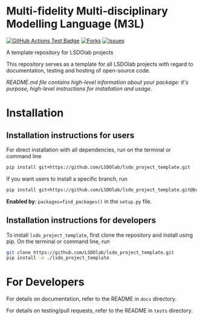 # Multi-fidelity Multi-disciplinary Modelling Language (M3L)

<!---
[![Python](https://img.shields.io/pypi/pyversions/lsdo_project_template)](https://img.shields.io/pypi/pyversions/lsdo_project_template)
[![Pypi](https://img.shields.io/pypi/v/lsdo_project_template)](https://pypi.org/project/lsdo_project_template/)
[![Coveralls Badge][13]][14]
[![PyPI version][10]][11]
[![PyPI Monthly Downloads][12]][11]
-->

[![GitHub Actions Test Badge](https://github.com/LSDOlab/m3l/actions/workflows/actions.yml/badge.svg)](https://github.com/LSDOLab/m3l/actions)
[![Forks](https://img.shields.io/github/forks/LSDOlab/m3l.svg)](https://github.com/LSDOlab/m3l/network)
[![Issues](https://img.shields.io/github/issues/LSDOlab/m3l.svg)](https://github.com/LSDOlab/m3l/issues)

A template repository for LSDOlab projects

This repository serves as a template for all LSDOlab projects with regard to documentation, testing and hosting of open-source code.

*README.md file contains high-level information about your package: it's purpose, high-level instructions for installation and usage.*

# Installation

## Installation instructions for users
For direct installation with all dependencies, run on the terminal or command line
```sh
pip install git+https://github.com/LSDOlab/lsdo_project_template.git
```
If you want users to install a specific branch, run
```sh
pip install git+https://github.com/LSDOlab/lsdo_project_template.git@branch
```

**Enabled by**: `packages=find_packages()` in the `setup.py` file.

## Installation instructions for developers
To install `lsdo_project_template`, first clone the repository and install using pip.
On the terminal or command line, run
```sh
git clone https://github.com/LSDOlab/lsdo_project_template.git
pip install -e ./lsdo_project_template
```

# For Developers
For details on documentation, refer to the README in `docs` directory.

For details on testing/pull requests, refer to the README in `tests` directory.
